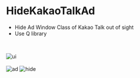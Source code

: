 # HideKakaoTalkAd

- Hide Ad Window Class of Kakao Talk out of sight
- Use Q library<br>
<br>

![ui](https://user-images.githubusercontent.com/32415358/74697530-4d817080-523e-11ea-92f3-34522c596d7d.PNG)<br>
<br>
![ad](https://user-images.githubusercontent.com/32415358/54832120-ec37e100-4cfe-11e9-8b77-cca1b53e82c9.PNG)
![hide](https://user-images.githubusercontent.com/32415358/54832226-1db0ac80-4cff-11e9-8eb2-13bd5d65d46d.PNG)

